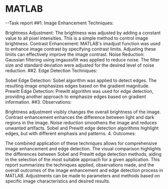 # MATLAB 
--Task report
##1. Image Enhancement Techniques:

Brightness Adjustment: The brightness was adjusted by adding a constant value to all pixel intensities. This is a simple method to control image brightness.
Contrast Enhancement: MATLAB's imadjust function was used to enhance image contrast by specifying contrast limits. Adjusting these limits can effectively improve the image contrast.
Noise Reduction: Gaussian filtering using imgaussfilt was applied to reduce noise. The filter size and standard deviation were adjusted for the desired level of noise reduction.
##2. Edge Detection Techniques:

Sobel Edge Detection: Sobel algorithm was applied to detect edges. The resulting image emphasizes edges based on the gradient magnitude.
Prewitt Edge Detection: Prewitt algorithm was used for edge detection, providing another approach to emphasize edges based on gradient information.
##3. Observations:

Brightness adjustment visibly changes the overall brightness of the image.
Contrast enhancement enhances the difference between light and dark regions in the image.
Noise reduction smoothens the image and reduces unwanted artifacts.
Sobel and Prewitt edge detection algorithms highlight edges, but with different emphasis and patterns.
4. Outcomes:

The combined application of these techniques allows for comprehensive image enhancement and edge detection.
The visual comparison highlights the differences between Sobel and Prewitt edge detection methods, aiding in the selection of the most suitable approach for a given application.
This report summarizes the techniques applied, observations made, and the overall outcomes of the image enhancement and edge detection process in MATLAB. Adjustments can be made to parameters and methods based on specific image characteristics and desired results.
